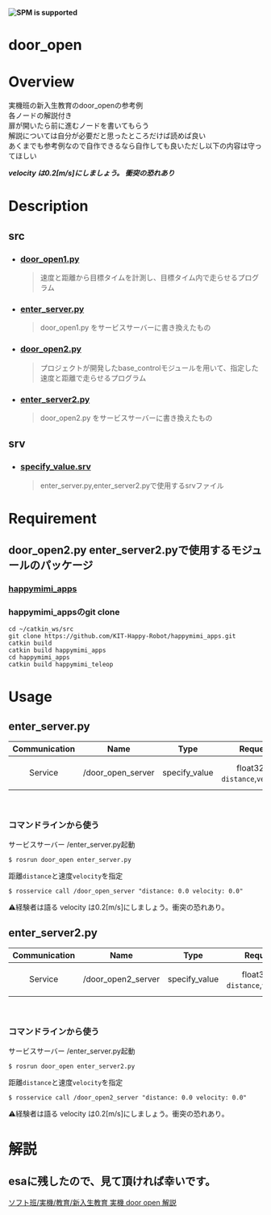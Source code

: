**![SPM is supported](https://img.shields.io/badge/mc_education-door_open-orange)**

# door_open

# Overview
実機班の新入生教育のdoor_openの参考例  
各ノードの解説付き  
扉が開いたら前に進むノードを書いてもらう  
解説については自分が必要だと思ったところだけば読めば良い  
あくまでも参考例なので自作できるなら自作しても良いただし以下の内容は守ってほしい  

***velocity は0.2[m/s]にしましょう。 衝突の恐れあり***

# Description

## src
- ### [door_open1.py](https://github.com/KIT-Happy-Robot/mc_education/blob/main/ros_melodic/door_open/src/door_open1.py)
  >速度と距離から目標タイムを計測し、目標タイム内で走らせるプログラム
  
- ### [enter_server.py](https://github.com/KIT-Happy-Robot/mc_education/blob/main/ros_melodic/door_open/src/enter_server.py)
  >door_open1.py をサービスサーバーに書き換えたもの

- ### [door_open2.py](https://github.com/KIT-Happy-Robot/mc_education/blob/main/ros_melodic/door_open/src/door_open2.py)
  >プロジェクトが開発したbase_controlモジュールを用いて、指定した速度と距離で走らせるプログラム

- ### [enter_server2.py](https://github.com/KIT-Happy-Robot/mc_education/blob/main/ros_melodic/door_open/src/enter_server2.py)
  >door_open2.py をサービスサーバーに書き換えたもの

## srv
- ### [specify_value.srv](https://github.com/KIT-Happy-Robot/mc_education/blob/main/ros_melodic/door_open/srv/specify_value.srv)
  >enter_server.py,enter_server2.pyで使用するsrvファイル

# Requirement

## door_open2.py enter_server2.pyで使用するモジュールのパッケージ

### [happymimi_apps](https://github.com/KIT-Happy-Robot/happymimi_apps.git)

### happymimi_appsのgit clone  

```
cd ~/catkin_ws/src
git clone https://github.com/KIT-Happy-Robot/happymimi_apps.git
catkin build 
catkin build happymimi_apps
cd happymimi_apps
catkin build happymimi_teleop
```

# Usage

## enter_server.py 

|Communication|Name|Type|Request|Result|
| :---: | :---: | :---: | :---: | :---: |
| Service | /door_open_server | specify_value | float32型: `distance`,`velocity` | bool型: `result` |
</br>

### コマンドラインから使う

サービスサーバー /enter_server.py起動  

```
$ rosrun door_open enter_server.py
```
距離`distance`と速度`velocity`を指定
```
$ rosservice call /door_open_server "distance: 0.0 velocity: 0.0"
```
⚠経験者は語る velocity は0.2[m/s]にしましょう。衝突の恐れあり。

## enter_server2.py  

|Communication|Name|Type|Request|Result|
| :---: | :---: | :---: | :---: | :---: |
| Service | /door_open2_server | specify_value | float32型: `distance`,`velocity` | bool型: `result` |
</br>

### コマンドラインから使う

サービスサーバー /enter_server.py起動  

```
$ rosrun door_open enter_server2.py
```
距離`distance`と速度`velocity`を指定
```
$ rosservice call /door_open2_server "distance: 0.0 velocity: 0.0"
```
⚠経験者は語る velocity は0.2[m/s]にしましょう。衝突の恐れあり。

# 解説

## esaに残したので、見て頂ければ幸いです。  

[ソフト班/実機/教育/新入生教育 実機 door open 解説](https://kithappyrobot.esa.io/posts/277)

